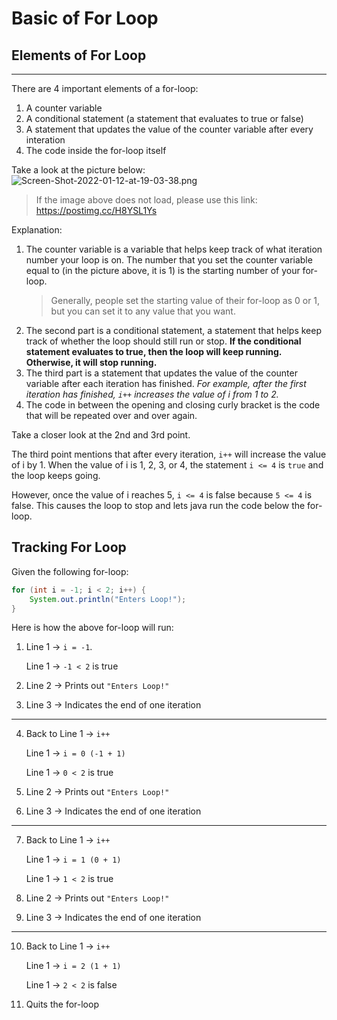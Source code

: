 # Basic of For Loop

## Elements of For Loop

---

There are 4 important elements of a for-loop:

1. A counter variable
2. A conditional statement (a statement that evaluates to true or false)
3. A statement that updates the value of the counter variable after every interation
4. The code inside the for-loop itself

Take a look at the picture below:
![Screen-Shot-2022-01-12-at-19-03-38.png](https://i.postimg.cc/kG8Lf7L8/Screen-Shot-2022-01-12-at-19-03-38.png)

> If the image above does not load, please use this link: https://postimg.cc/H8YSL1Ys

Explanation:

1. The counter variable is a variable that helps keep track of what iteration number your loop is on. The number that you set the counter variable equal to (in the picture above, it is 1) is the starting number of your for-loop.
   > Generally, people set the starting value of their for-loop as 0 or 1, but you can set it to any value that you want.
2. The second part is a conditional statement, a statement that helps keep track of whether the loop should still run or stop. **If the conditional statement evaluates to true, then the loop will keep running. Otherwise, it will stop running.**
3. The third part is a statement that updates the value of the counter variable after each iteration has finished. _For example, after the first iteration has finished, `i++` increases the value of i from 1 to 2._
4. The code in between the opening and closing curly bracket is the code that will be repeated over and over again.

Take a closer look at the 2nd and 3rd point.

The third point mentions that after every iteration, `i++` will increase the value of i by 1. When the value of i is 1, 2, 3, or 4, the statement `i <= 4` is `true` and the loop keeps going.

However, once the value of i reaches 5, `i <= 4` is false because `5 <= 4` is false. This causes the loop to stop and lets java run the code below the for-loop.

## Tracking For Loop

Given the following for-loop:

```java
for (int i = -1; i < 2; i++) {
    System.out.println("Enters Loop!");
}
```

Here is how the above for-loop will run:

1. Line 1 -> `i = -1`.

   Line 1 -> `-1 < 2` is true

2. Line 2 -> Prints out `"Enters Loop!"`
3. Line 3 -> Indicates the end of one iteration

---

4. Back to Line 1 -> `i++`

   Line 1 -> `i = 0 (-1 + 1)`

   Line 1 -> `0 < 2` is true

5. Line 2 -> Prints out `"Enters Loop!"`
6. Line 3 -> Indicates the end of one iteration

---

7. Back to Line 1 -> `i++`

   Line 1 -> `i = 1 (0 + 1)`

   Line 1 -> `1 < 2` is true

8. Line 2 -> Prints out `"Enters Loop!"`
9. Line 3 -> Indicates the end of one iteration

---

10. Back to Line 1 -> `i++`

    Line 1 -> `i = 2 (1 + 1)`

    Line 1 -> `2 < 2` is false

11. Quits the for-loop
